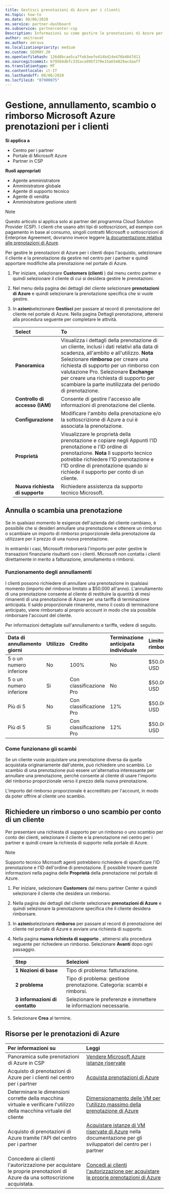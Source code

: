 ```yaml
---
title: Gestisci prenotazioni di Azure per i clienti
ms.topic: how-to
ms.date: 08/06/2020
ms.service: partner-dashboard
ms.subservice: partnercenter-csp
Description: Informazioni su come gestire le prenotazioni di Azure per un cliente, tra cui come annullare una prenotazione, scambiare una prenotazione o richiedere un rimborso.
author: amitravat
ms.author: amrava
ms.localizationpriority: medium
ms.custom: SEOMAY.20
ms.openlocfilehash: 126d8bcae5ca7feb3eefe414bd14e476b4047d11
ms.sourcegitcommit: b79504dbfc335aca995f370e15a654829acdaaff
ms.translationtype: MT
ms.contentlocale: it-IT
ms.lasthandoff: 08/06/2020
ms.locfileid: "87900075"
---
```

# <a name="manage-cancel-exchange-or-refund-microsoft-azure-reservations-for-customers"></a>Gestione, annullamento, scambio o rimborso Microsoft Azure prenotazioni per i clienti

**Si applica a**

- Centro per i partner
- Portale di Microsoft Azure 
- Partner in CSP

**Ruoli appropriati**

- Agente amministratore
- Amministratore globale
- Agente di supporto tecnico
- Agente di vendita
- Amministratore gestione utenti

> [!NOTE]
> Questo articolo si applica solo ai partner del programma Cloud Solution Provider (CSP). I clienti che usano altri tipi di sottoscrizioni, ad esempio con pagamento in base al consumo, singoli contratti Microsoft o sottoscrizioni di Enterprise Agreement, dovranno invece leggere [la documentazione relativa alle prenotazioni di Azure](https://docs.microsoft.com/azure/cost-management-billing/reservations).

Per gestire le prenotazioni di Azure per i clienti dopo l'acquisto, selezionare il cliente e la prenotazione da gestire nel centro per i partner e quindi apportare modifiche alla prenotazione nel portale di Azure.

1. Per iniziare, selezionare **Customers (clienti** ) dal menu centro partner e quindi selezionare il cliente di cui si desidera gestire le prenotazioni. 

2. Nel menu della pagina dei dettagli del cliente selezionare **prenotazioni di Azure** e quindi selezionare la prenotazione specifica che si vuole gestire.  

3. In **azioni**selezionare **Gestisci** per passare al record di prenotazione del cliente nel portale di Azure. Nella pagina Dettagli prenotazione, attenersi alla procedura seguente per completare le attività.  

    | **Select**   | **To**    |
    |:-----------------------------|:-----------------|
    | **Panoramica**   | Visualizza i dettagli della prenotazione di un cliente, inclusi i dati relativi alla data di scadenza, all'ambito e all'utilizzo. **Nota** Selezionare **rimborso** per creare una richiesta di supporto per un rimborso con valutazione Pro. Selezionare **Exchange** per creare una richiesta di supporto per scambiare la parte inutilizzata del periodo di prenotazione.  
    | **Controllo di accesso (IAM)**   | Consente di gestire l'accesso alle informazioni di prenotazione del cliente.|
    | **Configurazione**   | Modificare l'ambito della prenotazione e/o la sottoscrizione di Azure a cui è associata la prenotazione.    |
    | **Proprietà**   | Visualizzare le proprietà della prenotazione e copiare negli Appunti l'ID prenotazione e l'ID ordine di prenotazione. **Nota** Il supporto tecnico potrebbe richiedere l'ID prenotazione e l'ID ordine di prenotazione quando si richiede il supporto per conto di un cliente.    |
    | **Nuova richiesta di supporto**    | Richiedere assistenza da supporto tecnico Microsoft.   |
 
## <a name="cancel-or-exchange-a-reservation"></a>Annulla o scambia una prenotazione

Se in qualsiasi momento le esigenze dell'azienda del cliente cambiano, è possibile che si desideri annullare una prenotazione e ottenere un rimborso o scambiare un importo di rimborso proporzionale della prenotazione da utilizzare per il prezzo di una nuova prenotazione.

In entrambi i casi, Microsoft rimborserà l'importo per poter gestire le transazioni finanziarie risultanti con i clienti. Microsoft non contatta i clienti direttamente in merito a fatturazione, annullamento o rimborsi.

### <a name="how-cancellations-work"></a>Funzionamento degli annullamenti

I clienti possono richiedere di annullare una prenotazione in qualsiasi momento (importo del rimborso limitato a $50.000 all'anno). L'annullamento di una prenotazione consente al cliente di restituire la quantità di mesi rimanenti di una prenotazione di Azure per una tariffa di terminazione anticipata. Il saldo proporzionale rimanente, meno il costo di terminazione anticipato, viene rimborsato al proprio account in modo che sia possibile rimborsare l'account del cliente. 

Per informazioni dettagliate sull'annullamento e tariffe, vedere di seguito.


|**Data di annullamento**<br> giorni   |**Utilizzo**    |**Credito**  |**Terminazione anticipata**<br> individuale    |**Limite di rimborso** | 
|:----------------------------------|:------------|:-----------|:--------------------------------|:--------------|
|5 o un numero inferiore                         | No          | 100%       | No                              | $50.000 USD   |
|5 o un numero inferiore                         | Sì         | Con classificazione Pro  | No                              | $50.000 USD   |
|Più di 5                        | No          | Con classificazione Pro  | 12%                             | $50.000 USD   |
|Più di 5                        | Sì         | Con classificazione Pro  | 12%                             | $50.000 USD   |

### <a name="how-exchanges-work"></a>Come funzionano gli scambi 

Se un cliente vuole acquistare una prenotazione diversa da quella acquistata originariamente dall'utente, può richiedere uno scambio. Lo scambio di una prenotazione può essere un'alternativa interessante per annullare una prenotazione, perché consente al cliente di usare l'importo del rimborso proporzionale verso il prezzo della nuova prenotazione. 

L'importo del rimborso proporzionale è accreditato per l'account, in modo da poter offrire al cliente uno scambio.

## <a name="request-a-refund-or-exchange-on-behalf-of-a-customer"></a>Richiedere un rimborso o uno scambio per conto di un cliente

Per presentare una richiesta di supporto per un rimborso o uno scambio per conto dei clienti, selezionare il cliente e la prenotazione nel centro per i partner e quindi creare la richiesta di supporto nella portale di Azure. 

>[!NOTE]
>Supporto tecnico Microsoft agenti potrebbero richiedere di specificare l'ID prenotazione e l'ID dell'ordine di prenotazione. È possibile trovare queste informazioni nella pagina delle **Proprietà** della prenotazione nel portale di Azure.

1. Per iniziare, selezionare **Customers** dal menu partner Center e quindi selezionare il cliente che desidera un rimborso. 

2. Nella pagina dei dettagli del cliente selezionare **prenotazioni di Azure** e quindi selezionare la prenotazione specifica che il cliente desidera rimborsare.  

3. In **azioni**selezionare **rimborso** per passare al record di prenotazione del cliente nel portale di Azure e avviare una richiesta di supporto.  

4. Nella pagina **nuova richiesta di supporto** , attenersi alla procedura seguente per richiedere un rimborso. Selezionare **Avanti** dopo ogni passaggio. 

   |**Step**                    |**Selezioni**    |
   |:---------------------------|:-----------------|
   |**1 Nozioni di base**                |Tipo di problema: fatturazione.  |
   |**2 problema**               |Tipo di problema: gestione prenotazione. Categoria: scambi e rimborsi. |
   |**3 informazioni di contatto**   |Selezionare le preferenze e immettere le informazioni necessarie. 

5. Selezionare **Crea** al termine.

## <a name="azure-reservations-resources"></a>Risorse per le prenotazioni di Azure

|**Per informazioni su**   |**Leggi**    |
|:-----------------------------|:-----------------|
|Panoramica sulle prenotazioni di Azure in CSP  | [Vendere Microsoft Azure istanze riservate](azure-reservations.md) |
|Acquisto di prenotazioni di Azure per i clienti nel centro per i partner   | [Acquista prenotazioni di Azure](azure-reservations-buying.md) |
|Determinare le dimensioni corrette della macchina virtuale e verificare l'utilizzo della macchina virtuale del cliente   | [Dimensionamento delle VM per l'utilizzo massimo della prenotazione di Azure](azure-usage.md)   |
|Acquisto di prenotazioni di Azure tramite l'API del centro per i partner | [Acquistare istanze di VM riservate di Azure](https://docs.microsoft.com/partner-center/develop/purchase-azure-reservations) nella documentazione per gli sviluppatori del centro per i partner   |
|Concedere ai clienti l'autorizzazione per acquistare le proprie prenotazioni di Azure da una sottoscrizione acquistata. | [Concedi ai clienti l'autorizzazione per acquistare le proprie prenotazioni di Azure](give-customers-permission.md)   |

